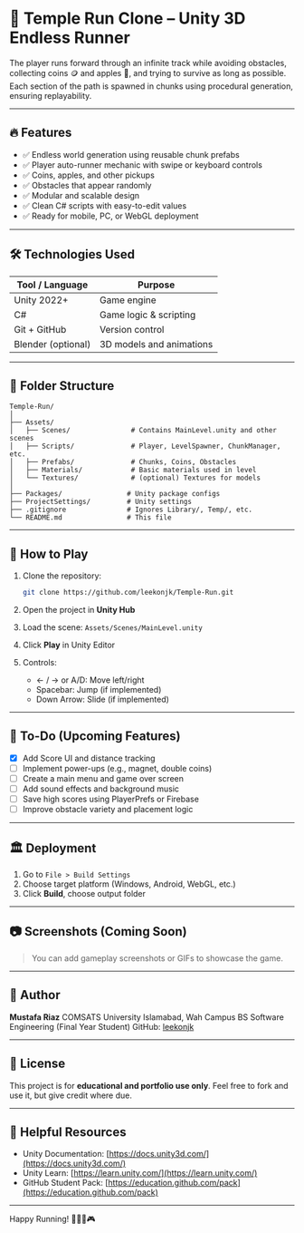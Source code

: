 # 🏃 Temple Run Clone – Unity 3D Endless Runner

The player runs forward through an infinite track while avoiding obstacles, collecting coins 🪙 and apples 🍎, and trying to survive as long as possible.
Each section of the path is spawned in chunks using procedural generation, ensuring replayability.

---

## 🔥 Features

* ✅ Endless world generation using reusable chunk prefabs
* ✅ Player auto-runner mechanic with swipe or keyboard controls
* ✅ Coins, apples, and other pickups
* ✅ Obstacles that appear randomly
* ✅ Modular and scalable design
* ✅ Clean C# scripts with easy-to-edit values
* ✅ Ready for mobile, PC, or WebGL deployment

---

## 🛠️ Technologies Used

| Tool / Language    | Purpose                  |
| ------------------ | ------------------------ |
| Unity 2022+        | Game engine              |
| C#                 | Game logic & scripting   |
| Git + GitHub       | Version control          |
| Blender (optional) | 3D models and animations |

---

## 📁 Folder Structure

```
Temple-Run/
│
├── Assets/
│   ├── Scenes/               # Contains MainLevel.unity and other scenes
│   ├── Scripts/              # Player, LevelSpawner, ChunkManager, etc.
│   ├── Prefabs/              # Chunks, Coins, Obstacles
│   ├── Materials/            # Basic materials used in level
│   └── Textures/             # (optional) Textures for models
│
├── Packages/                # Unity package configs
├── ProjectSettings/         # Unity settings
├── .gitignore               # Ignores Library/, Temp/, etc.
└── README.md                # This file
```

---

## 🚀 How to Play

1. Clone the repository:

   ```bash
   git clone https://github.com/leekonjk/Temple-Run.git
   ```
2. Open the project in **Unity Hub**
3. Load the scene: `Assets/Scenes/MainLevel.unity`
4. Click **Play** in Unity Editor
5. Controls:

   * ← / → or A/D: Move left/right
   * Spacebar: Jump (if implemented)
   * Down Arrow: Slide (if implemented)

---

## 💪 To-Do (Upcoming Features)

* [x] Add Score UI and distance tracking
* [ ] Implement power-ups (e.g., magnet, double coins)
* [ ] Create a main menu and game over screen
* [ ] Add sound effects and background music
* [ ] Save high scores using PlayerPrefs or Firebase
* [ ] Improve obstacle variety and placement logic

---

## 🏛️ Deployment

1. Go to `File > Build Settings`
2. Choose target platform (Windows, Android, WebGL, etc.)
3. Click **Build**, choose output folder

---

## 📷 Screenshots (Coming Soon)

> You can add gameplay screenshots or GIFs to showcase the game.

---

## 👋 Author

**Mustafa Riaz**
COMSATS University Islamabad, Wah Campus
BS Software Engineering (Final Year Student)
GitHub: [leekonjk](https://github.com/leekonjk)

---

## 📄 License

This project is for **educational and portfolio use only**.
Feel free to fork and use it, but give credit where due.

---

## 🔗 Helpful Resources

* Unity Documentation: [https://docs.unity3d.com/](https://docs.unity3d.com/)
* Unity Learn: [https://learn.unity.com/](https://learn.unity.com/)
* GitHub Student Pack: [https://education.github.com/pack](https://education.github.com/pack)

---

Happy Running! 🏃‍♂️🌿🎮
